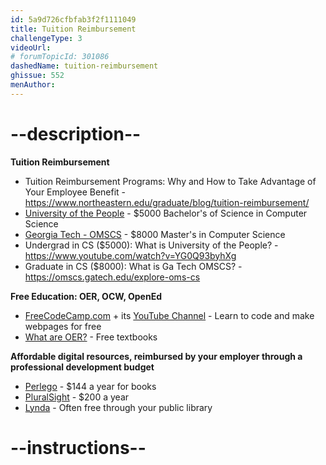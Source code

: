 ```yaml
---
id: 5a9d726cfbfab3f2f1111049
title: Tuition Reimbursement
challengeType: 3
videoUrl: 
# forumTopicId: 301086
dashedName: tuition-reimbursement
ghissue: 552
menAuthor: 
---
```


# --description--

**Tuition Reimbursement**

- Tuition Reimbursement Programs: Why and How to Take Advantage of Your Employee Benefit - https://www.northeastern.edu/graduate/blog/tuition-reimbursement/
- [University of the People](https://www.uopeople.edu/programs/cs/degrees/computer-science-bachelor-degree-2/) - $5000 Bachelor's of Science in Computer Science
- [Georgia Tech - OMSCS](https://omscs.gatech.edu) - $8000 Master's in Computer Science
- Undergrad in CS ($5000): What is University of the People? - https://www.youtube.com/watch?v=YG0Q93byhXg
- Graduate in CS ($8000): What is Ga Tech OMSCS? - https://omscs.gatech.edu/explore-oms-cs

**Free Education: OER, OCW, OpenEd**

- [FreeCodeCamp.com](https://freecodecamp.org) + its [YouTube Channel](https://www.youtube.com/channel/UC8butISFwT-Wl7EV0hUK0BQ) - Learn to code and make webpages for free
- [What are OER?](https://holmschool.github.io/syllabi/oer) - Free textbooks

**Affordable digital resources, reimbursed by your employer through a professional development budget**

- [Perlego](https://perlego.com) - $144 a year for books
- [PluralSight](https://www.pluralsight.com) - $200 a year
- [Lynda](https://tscpl.org/research/linkedin-learning) - Often free through your public library

# --instructions--
